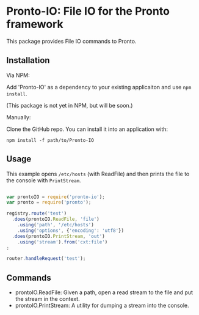 # Pronto-IO: File IO for the Pronto framework

This package provides File IO commands to Pronto.

## Installation

Via NPM:

Add 'Pronto-IO' as a dependency to your existing applicaiton and use
`npm install`.

(This package is not yet in NPM, but will be soon.)

Manually:

Clone the GitHub repo. You can install it into an application with:

`npm install -f path/to/Pronto-IO`

## Usage

This example opens `/etc/hosts` (with ReadFile) and then prints the file
to the console with `PrintStream`.

```javascript

var prontoIO = require('pronto-io');
var pronto = require('pronto');

registry.route('test')
  .does(prontoIO.ReadFile, 'file')
    .using('path', '/etc/hosts')
    .using('options', {'encoding': 'utf8'})
  .does(prontoIO.PrintStream, 'out')
    .using('stream').from('cxt:file')
;

router.handleRequest('test');

```

## Commands

- prontoIO.ReadFile: Given a path, open a read stream to the file and
put the stream in the context.
- prontoIO.PrintStream: A utility for dumping a stream into the console.
